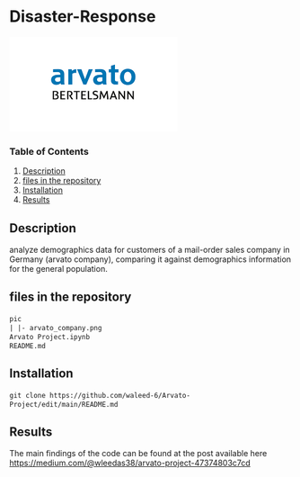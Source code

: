 
# Disaster-Response
![alt text](https://github.com/waleed-6/Arvato-Project/blob/main/pic/arvato_company.png)

### Table of Contents

1. [Description](#Description)
2. [files in the repository](#files)
3. [Installation](#installation)
4. [Results](#results)


## Description <a name="Description"></a>
analyze demographics data for customers of a mail-order sales company in Germany (arvato company), comparing it against demographics information for the general population.


## files in the repository <a name="files"></a>
~~~~~~~
pic
| |- arvato_company.png
Arvato Project.ipynb
README.md
~~~~~~~

## Installation <a name="installation"></a>

```
git clone https://github.com/waleed-6/Arvato-Project/edit/main/README.md
```


## Results<a name="results"></a>

The main findings of the code can be found at the post available here https://medium.com/@wleedas38/arvato-project-47374803c7cd
